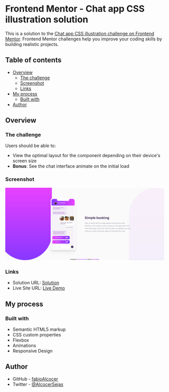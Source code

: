 # Frontend Mentor - Chat app CSS illustration solution

This is a solution to the [Chat app CSS illustration challenge on Frontend Mentor](https://www.frontendmentor.io/challenges/chat-app-css-illustration-O5auMkFqY). Frontend Mentor challenges help you improve your coding skills by building realistic projects.

## Table of contents

- [Overview](#overview)
  - [The challenge](#the-challenge)
  - [Screenshot](#screenshot)
  - [Links](#links)
- [My process](#my-process)
  - [Built with](#built-with)
- [Author](#author)

## Overview

### The challenge

Users should be able to:

- View the optimal layout for the component depending on their device's screen size
- **Bonus**: See the chat interface animate on the initial load

### Screenshot

![](./screenshot.png)

### Links

- Solution URL: [Solution](https://github.com/fabioAlcocer/chat-app-advanced-only-css/)
- Live Site URL: [Live Demo](https://chat-app-advanced-css.netlify.app/)

## My process

### Built with

- Semantic HTML5 markup
- CSS custom properties
- Flexbox
- Animations
- Responsive Design

## Author

- GitHub - [fabioAlcocer](https://github.com/fabioAlcocer)
- Twitter - [@AlcocerSejas](https://twitter.com/AlcocerSejas)
